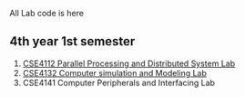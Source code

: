 All Lab code is here

## 4th year 1st semester

1. [CSE4112 Parallel Processing and Distributed System Lab](https://github.com/Bepul-Hossain/Lab-collections/tree/master/4Y1S/parallel%20processing)
2. [CSE4132 Computer simulation and Modeling Lab](https://github.com/Bepul-Hossain/Lab-collections/tree/master/4Y1S/computer%20simulation)
3. CSE4141 Computer Peripherals and Interfacing Lab 
